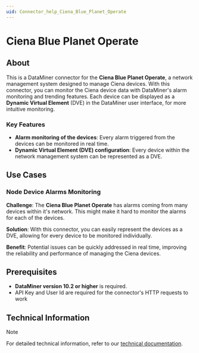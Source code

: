 ```yaml
---
uid: Connector_help_Ciena_Blue_Planet_Operate
---
```


# Ciena Blue Planet Operate

## About

This is a DataMiner connector for the **Ciena Blue Planet Operate**, a network management system designed to manage Ciena devices. With this connector, you can monitor the Ciena device data with DataMiner's alarm monitoring and trending features. Each device can be displayed as a **Dynamic Virtual Element** (DVE) in the DataMiner user interface, for more intuitive monitoring.

### Key Features

- **Alarm monitoring of the devices**: Every alarm triggered from the devices can be monitored in real time.
- **Dynamic Virtual Element (DVE) configuration**: Every device within the network management system can be represented as a DVE.

## Use Cases

### Node Device Alarms Monitoring

**Challenge**: The **Ciena Blue Planet Operate** has alarms coming from many devices within it's network. This might make it hard to monitor the alarms for each of the devices.

**Solution**: With this connector, you can easily represent the devices as a DVE, allowing for every device to be monitored individually.

**Benefit**: Potential issues can be quickly addressed in real time, improving the reliability and performance of managing the Ciena devices.

## Prerequisites

- **DataMiner version 10.2 or higher** is required.
- API Key and User Id are required for the connector's HTTP requests to work

## Technical Information

> [!NOTE]
> For detailed technical information, refer to our [technical documentation](xref:Connector_help_Ciena_Blue_Planet_Operate_Technical).
